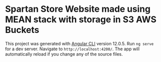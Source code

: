 # Spartan Store Website made using MEAN stack with storage in S3 AWS Buckets

This project was generated with [Angular CLI](https://github.com/angular/angular-cli) version 12.0.5.
Run `ng serve` for a dev server. Navigate to `http://localhost:4200/`. The app will automatically reload if you change any of the source files.

